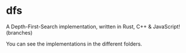 # dfs
A Depth-First-Search implementation, written in Rust, C++ &amp; JavaScript! (branches)

You can see the implementations in the different folders.
